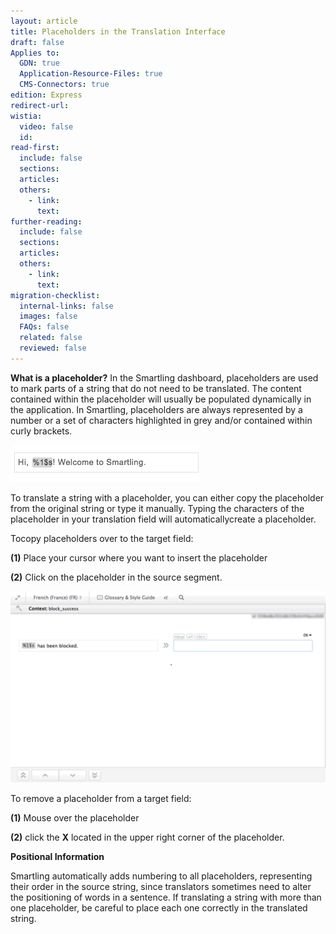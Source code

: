 ```yaml
---
layout: article
title: Placeholders in the Translation Interface
draft: false
Applies to:
  GDN: true
  Application-Resource-Files: true
  CMS-Connectors: true
edition: Express
redirect-url:
wistia:
  video: false
  id:
read-first:
  include: false
  sections:
  articles:
  others:
    - link:
      text:
further-reading:
  include: false
  sections:
  articles:
  others:
    - link:
      text:
migration-checklist:
  internal-links: false
  images: false
  FAQs: false
  related: false
  reviewed: false
---
```



**What is a placeholder?** In the Smartling dashboard, placeholders are used to mark parts of a string that do not need to be translated. The content contained within the placeholder will usually be populated dynamically in the application. In Smartling, placeholders are always represented by a number or a set of characters highlighted in grey and/or contained within curly brackets.

![](/uploads/versions/smartling___translations_management-1---x----302-59x---.png)

To translate a string with a placeholder, you can either copy the placeholder from the original string or type it manually. Typing the characters of the placeholder in your translation field will automaticallycreate a placeholder.

Tocopy placeholders over to the target field:

**(1)** Place your cursor where you want to insert the placeholder

**(2)** Click on the placeholder in the source segment.

![](/uploads/versions/placeholder3---x----1230-748x---.gif)

To remove a placeholder from a target field:

**(1)** Mouse over the placeholder

**(2)** click the **X** located in the upper right corner of the placeholder.

**Positional Information**

Smartling automatically adds numbering to all placeholders, representing their order in the source string, since translators sometimes need to alter the positioning of words in a sentence. If translating a string with more than one placeholder, be careful to place each one correctly in the translated string.